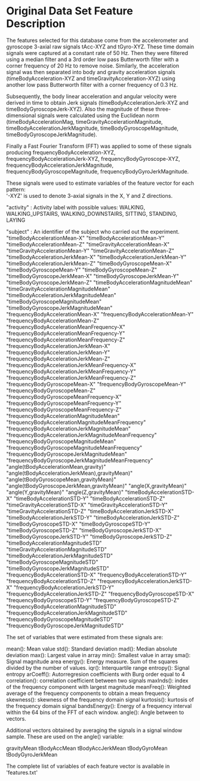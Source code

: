 # Original Data Set Feature Description
The features selected for this database come from the accelerometer and gyroscope 3-axial raw signals tAcc-XYZ and tGyro-XYZ. These time domain signals were captured at a constant rate of 50 Hz. Then they were filtered using a median filter and a 3rd order low pass Butterworth filter with a corner frequency of 20 Hz to remove noise. Similarly, the acceleration signal was then separated into body and gravity acceleration signals (timeBodyAcceleration-XYZ and timeGravityAcceleration-XYZ) using another low pass Butterworth filter with a corner frequency of 0.3 Hz. 

Subsequently, the body linear acceleration and angular velocity were derived in time to obtain Jerk signals (timeBodyAccelerationJerk-XYZ and timeBodyGyroscopeJerk-XYZ). Also the magnitude of these three-dimensional signals were calculated using the Euclidean norm (timeBodyAccelerationMag, timeGravityAccelerationMagnitude, timeBodyAccelerationJerkMagnitude, timeBodyGyroscopeMagnitude, timeBodyGyroscopeJerkMagnitude). 

Finally a Fast Fourier Transform (FFT) was applied to some of these signals producing frequencyBodyAcceleration-XYZ, frequencyBodyAccelerationJerk-XYZ, frequencyBodyGyroscope-XYZ, frequencyBodyAccelerationJerkMagnitude, frequencyBodyGyroscopeMagnitude, frequencyBodyGyroJerkMagnitude.

These signals were used to estimate variables of the feature vector for each pattern:  
'-XYZ' is used to denote 3-axial signals in the X, Y and Z directions.

"activity" : Activity label with possible values: WALKING, WALKING_UPSTAIRS, WALKING_DOWNSTAIRS, SITTING, STANDING, LAYING  

"subject" : An identifier of the subject who carried out the experiment.
"timeBodyAccelerationMean-X"
"timeBodyAccelerationMean-Y"
"timeBodyAccelerationMean-Z"
"timeGravityAccelerationMean-X"
"timeGravityAccelerationMean-Y"
"timeGravityAccelerationMean-Z"
"timeBodyAccelerationJerkMean-X"
"timeBodyAccelerationJerkMean-Y"
"timeBodyAccelerationJerkMean-Z"
"timeBodyGyroscopeMean-X"
"timeBodyGyroscopeMean-Y"
"timeBodyGyroscopeMean-Z"
"timeBodyGyroscopeJerkMean-X"
"timeBodyGyroscopeJerkMean-Y"
"timeBodyGyroscopeJerkMean-Z"
"timeBodyAccelerationMagnitudeMean"
"timeGravityAccelerationMagnitudeMean"
"timeBodyAccelerationJerkMagnitudeMean"
"timeBodyGyroscopeMagnitudeMean"
"timeBodyGyroscopeJerkMagnitudeMean"
"frequencyBodyAccelerationMean-X"
"frequencyBodyAccelerationMean-Y"
"frequencyBodyAccelerationMean-Z"
"frequencyBodyAccelerationMeanFrequency-X"
"frequencyBodyAccelerationMeanFrequency-Y"
"frequencyBodyAccelerationMeanFrequency-Z"
"frequencyBodyAccelerationJerkMean-X"
"frequencyBodyAccelerationJerkMean-Y"
"frequencyBodyAccelerationJerkMean-Z"
"frequencyBodyAccelerationJerkMeanFrequency-X"
"frequencyBodyAccelerationJerkMeanFrequency-Y"
"frequencyBodyAccelerationJerkMeanFrequency-Z"
"frequencyBodyGyroscopeMean-X"
"frequencyBodyGyroscopeMean-Y"
"frequencyBodyGyroscopeMean-Z"
"frequencyBodyGyroscopeMeanFrequency-X"
"frequencyBodyGyroscopeMeanFrequency-Y"
"frequencyBodyGyroscopeMeanFrequency-Z"
"frequencyBodyAccelerationMagnitudeMean"
"frequencyBodyAccelerationMagnitudeMeanFrequency"
"frequencyBodyAccelerationJerkMagnitudeMean"
"frequencyBodyAccelerationJerkMagnitudeMeanFrequency"
"frequencyBodyGyroscopeMagnitudeMean"
"frequencyBodyGyroscopeMagnitudeMeanFrequency"
"frequencyBodyGyroscopeJerkMagnitudeMean"
"frequencyBodyGyroscopeJerkMagnitudeMeanFrequency"
"angle(tBodyAccelerationMean,gravity)"
"angle(tBodyAccelerationJerkMean),gravityMean)"
"angle(tBodyGyroscopeMean,gravityMean)"
"angle(tBodyGyroscopeJerkMean,gravityMean)"
"angle(X,gravityMean)"
"angle(Y,gravityMean)"
"angle(Z,gravityMean)"
"timeBodyAccelerationSTD-X"
"timeBodyAccelerationSTD-Y"
"timeBodyAccelerationSTD-Z"
"timeGravityAccelerationSTD-X"
"timeGravityAccelerationSTD-Y"
"timeGravityAccelerationSTD-Z"
"timeBodyAccelerationJerkSTD-X"
"timeBodyAccelerationJerkSTD-Y"
"timeBodyAccelerationJerkSTD-Z"
"timeBodyGyroscopeSTD-X"
"timeBodyGyroscopeSTD-Y"
"timeBodyGyroscopeSTD-Z"
"timeBodyGyroscopeJerkSTD-X"
"timeBodyGyroscopeJerkSTD-Y"
"timeBodyGyroscopeJerkSTD-Z"
"timeBodyAccelerationMagnitudeSTD"
"timeGravityAccelerationMagnitudeSTD"
"timeBodyAccelerationJerkMagnitudeSTD"
"timeBodyGyroscopeMagnitudeSTD"
"timeBodyGyroscopeJerkMagnitudeSTD"
"frequencyBodyAccelerationSTD-X"
"frequencyBodyAccelerationSTD-Y"
"frequencyBodyAccelerationSTD-Z"
"frequencyBodyAccelerationJerkSTD-X"
"frequencyBodyAccelerationJerkSTD-Y"
"frequencyBodyAccelerationJerkSTD-Z"
"frequencyBodyGyroscopeSTD-X"
"frequencyBodyGyroscopeSTD-Y"
"frequencyBodyGyroscopeSTD-Z"
"frequencyBodyAccelerationMagnitudeSTD"
"frequencyBodyAccelerationJerkMagnitudeSTD"
"frequencyBodyGyroscopeMagnitudeSTD"
"frequencyBodyGyroscopeJerkMagnitudeSTD"


The set of variables that were estimated from these signals are: 

mean(): Mean value
std(): Standard deviation
mad(): Median absolute deviation 
max(): Largest value in array
min(): Smallest value in array
sma(): Signal magnitude area
energy(): Energy measure. Sum of the squares divided by the number of values. 
iqr(): Interquartile range 
entropy(): Signal entropy
arCoeff(): Autorregresion coefficients with Burg order equal to 4
correlation(): correlation coefficient between two signals
maxInds(): index of the frequency component with largest magnitude
meanFreq(): Weighted average of the frequency components to obtain a mean frequency
skewness(): skewness of the frequency domain signal 
kurtosis(): kurtosis of the frequency domain signal 
bandsEnergy(): Energy of a frequency interval within the 64 bins of the FFT of each window.
angle(): Angle between to vectors.

Additional vectors obtained by averaging the signals in a signal window sample. These are used on the angle() variable:

gravityMean
tBodyAccMean
tBodyAccJerkMean
tBodyGyroMean
tBodyGyroJerkMean

The complete list of variables of each feature vector is available in 'features.txt'
